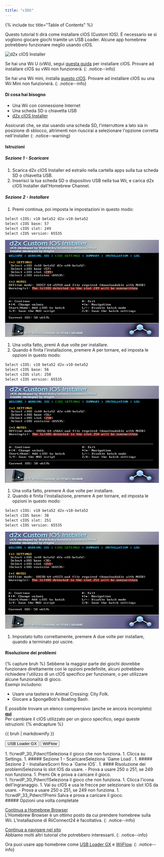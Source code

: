 ```yaml
---
title: "cIOS"
---
```


{% include toc title="Table of Contents" %}

Questo tutorial ti dirà come installare cIOS (Custom IOS). È necessario se si vogliono giocare giochi tramite un USB Loader. Alcune app homebrew potrebbero funzionare meglio usando cIOS.

![d2x cIOS Installer](/images/cios/cIOS.png)

Se hai una Wii U (vWii), segui [questa guida](https://wiiu.hacks.guide/#/vwii-modding) per installare cIOS. Provare ad installare cIOS su vWii non funzionerà.
{: .notice--info}

Se hai una Wii mini, installa [questo cIOS](cios-mini). Provare ad installare cIOS su una Wii Mini non funzionerà.
{: .notice--info}

#### Di cosa hai bisogno

* Una Wii con connessione Internet
* Una scheda SD o chiavetta USB
* [d2x cIOS Installer](https://hbb1.oscwii.org/hbb/d2x-cios-installer/d2x-cios-installer.zip)

Assicurati che, se stai usando una scheda SD, l'interruttore a lato sia in posizione di sblocco, altrimenti non riuscirai a selezionare l'opzione corretta nell'installer
{: .notice--warning}

#### Istruzioni

##### Sezione 1 - Scaricare

1. Scarica d2x cIOS Installer ed estrailo nella cartella apps sulla tua scheda SD o chiavetta USB.
1. Inserisci la tua scheda SD o dispositivo USB nella tua Wii, e carica d2x cIOS Installer dall'Homebrew Channel.

##### Sezione 2 - Installare

1. Premi continua, poi imposta le impostazioni in questo modo:
```
Select cIOS: v10 beta52 d2x-v10-beta52
Select cIOS base: 57
Select cIOS slot: 249
Select cIOS version: 65535
```
![Installa cIOS 249](/images/cios/Install249.png)
1. Una volta fatto, premi A due volte per installare.
1. Quando è finita l'installazione, premere A per tornare, ed imposta le opzioni in questo modo:
```
Select cIOS: v10 beta52 d2x-v10-beta52
Select cIOS base: 56
Select cIOS slot: 250
Select cIOS version: 65535
```
![Installa cIOS 250](/images/cios/Install250.png)
1. Una volta fatto, premere A due volte per installare.
1. Quando è finita l'installazione, premere A per tornare, ed imposta le opzioni in questo modo:
```
Select cIOS: v10 beta52 d2x-v10-beta52
Select cIOS base: 38
Select cIOS slot: 251
Select cIOS version: 65535
```
![Installa cIOS 251](/images/cios/Install251.png)
1. Impostato tutto correttamente, premere A due volte per installare, quando a terminato poi uscire.

#### Risoluzione dei problemi

{% capture bruh %}
Sebbene la maggior parte dei giochi dovrebbe funzionare direttamente con le opzioni predefinite, alcuni potrebbero richiedere l'utilizzo di un cIOS specifico per funzionare, o per utilizzare alcune funzionalità di gioco.<br> Esempi includono:
* Usare una tastiera in Animal Crossing: City Folk.
* Giocare a SpongeBob's Boating Bash.

È possibile trovare un elenco comprensivo (anche se ancora incompleto) [**qui**](https://wiki.gbatemp.net/wiki/Wii_cIOS_base_Compatibility_List)<br> Per cambiare il cIOS utilizzato per un gioco specifico, segui queste istruzioni:
{% endcapture %}
<div class="notice--warning">{{ bruh | markdownify }}</div>

<button class="tablinks btn btn--large btn--primary" id="defaultOpen" onclick="openTab(event, 'usbloadergx')">USB Loader GX</button>
<button class="tablinks btn btn--large btn--info" onclick="openTab(event, 'wiiflow')">WiiFlow</button>

<div id="usbloadergx" class="blanktabcontent" markdown="1">
1. !!crwdP_30_Pdwrc!!Seleziona il gioco che non funziona.
1. Clicca su Settings.
1. ##### Sezione 1 - ScaricareSeleziona `Game Load`.
1. ##### Sezione 2 - InstallareScorri fino a `Game IOS`.
1. #### Risoluzione dei problemiSeleziona lo slot IOS da usare.
    - Prova a usare 250 o 251, se 249 non funziona.
1. Premi Ok e prova a caricare il gioco.
</div>
<div id="wiiflow" class="blanktabcontent" markdown="1">
1. !!crwdP_30_Pdwrc!!Seleziona il gioco che non funziona.
1. Clicca l'icona dell'ingranaggio.
1. Vai su cIOS e usa le frecce per selezionare lo slot IOS da usare.
    - Prova a usare 250 o 251, se 249 non funziona.
1. !!crwdP_33_Pdwrc!!Premi Salva e prova a caricare il gioco.
</div>
##### Opzioni una volta completate

[Continua a Homebrew Browser](hbb)<br> L'Homebrew Browser è un ottimo posto da cui prendere homebrew sulla Wii. L'installazione di RiiConnect24 è facoltativa.
{: .notice--info}

[Continua a navigare nel sito](site-navigation)<br> Abbiamo molti altri tutorial che potrebbero interessarti.
{: .notice--info}

Ora puoi usare app homebrew come [USB Loader GX](usbloadergx) e [WiiFlow](wiiflow).
{: .notice--info}

<script>
    let tabcontent = document.getElementsByClassName("blanktabcontent");
    let tablinks = document.getElementsByClassName("tablinks");

    function openTab(evt, tabName) {
        let element;

        for (element of tabcontent) {
            element.style.display = "none";
        }

        for (element of tablinks) {
            element.className = element.className.replace("btn--primary", "btn--info");
            if (!element.className.includes('btn--info'))
                element.className += " btn--info";
        }

        document.getElementById(tabName).style.display = "block";
        evt.currentTarget.className = evt.currentTarget.className.replace("btn--info", "btn--primary");
    }

    // Get the element with id="defaultOpen" and click on it
    document.getElementById("defaultOpen").click();
</script>
